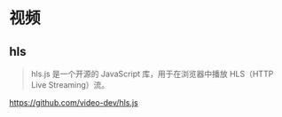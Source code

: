 # 视频

## hls

> hls.js 是一个开源的 JavaScript 库，用于在浏览器中播放 HLS（HTTP Live Streaming）流。

<https://github.com/video-dev/hls.js>
